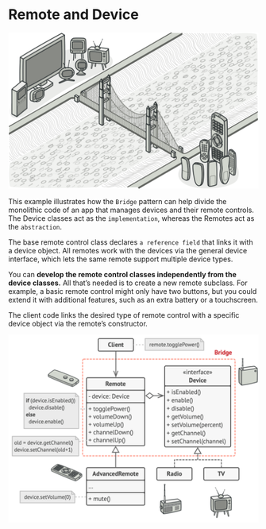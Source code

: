 # Remote and Device


![Description](../../../../../../../../resources/designPatterns/bridge/remote-device-1.png)



This example illustrates how the `Bridge` pattern can help divide the monolithic code of an app that manages devices and their remote controls. 
The Device classes act as the `implementation`, 
whereas the Remotes act as the `abstraction`.

The base remote control class declares `a reference field` that links it with a device object. 
All remotes work with the devices via the general device interface, 
which lets the same remote support multiple device types.

You can **develop the remote control classes independently from the device classes.** 
All that’s needed is to create a new remote subclass. 
For example, a basic remote control might only have two buttons, 
but you could extend it with additional features, such as an extra battery or a touchscreen.

The client code links the desired type of remote control with a specific device object via the remote’s constructor.

![Design](../../../../../../../../resources/designPatterns/bridge/remote-device-2.png)
